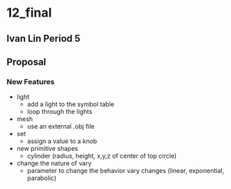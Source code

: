 # 12_final
## Ivan Lin Period 5
## Proposal
### New Features
- light
  - add a light to the symbol table
  - loop through the lights
- mesh
  - use an external .obj file
- set
  - assign a value to a knob
- new primitive shapes
  - cylinder (radius, height, x,y,z of center of top circle)
- change the nature of vary
  - parameter to change the behavior vary changes (linear, exponential, parabolic)
